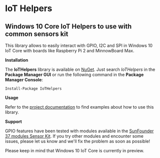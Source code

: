# IoT Helpers

Windows 10 Core IoT Helpers to use with common sensors kit
---------------------------------------------------------
This library allows to easily interact with GPIO, I2C and SPI in Windows 10 IoT Core with boards like Raspberry Pi 2 and MinnowBoard Max.

**Installation**

The **IoTHelpers** library is available on [NuGet](http://www.nuget.org/packages/IoTHelpers/). Just search *IoTHelpers* in the **Package Manager GUI** or run the following command in the **Package Manager Console**:

    Install-Package IoTHelpers
    
**Usage**

Refer to the [project documentation](https://github.com/Dot-and-Net/IoTHelpers/wiki/Home) to find examples about how to use this library.

**Support**

GPIO features have been tested with modules available in the [SunFounder 37 modules Sensor Kit](http://www.amazon.it/gp/product/B00P66XRNK?psc=1&redirect=true&ref_=oh_aui_detailpage_o00_s00). If you try other modules and encounter some issues, please let us know and we'll fix the problem as soon as possible!

Please keep in mind that Windows 10 IoT Core is currently in preview.
